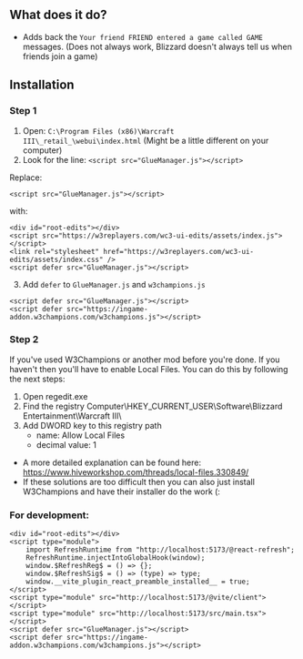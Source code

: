 ## What does it do?

-   Adds back the `Your friend FRIEND entered a game called GAME` messages. (Does not always work, Blizzard doesn't always tell us when friends join a game)

## Installation

### Step 1

1.  Open: `C:\Program Files (x86)\Warcraft III\_retail_\webui\index.html` (Might be a little different on your computer)
2.  Look for the line: `<script src="GlueManager.js"></script>`

Replace:

```
<script src="GlueManager.js"></script>
```

with:

```
<div id="root-edits"></div>
<script src="https://w3replayers.com/wc3-ui-edits/assets/index.js"></script>
<link rel="stylesheet" href="https://w3replayers.com/wc3-ui-edits/assets/index.css" />
<script defer src="GlueManager.js"></script>
```

3. Add `defer` to `GlueManager.js` and `w3champions.js`

```
<script defer src="GlueManager.js"></script>
<script defer src="https://ingame-addon.w3champions.com/w3champions.js"></script>
```

### Step 2

If you've used W3Champions or another mod before you're done. If you haven't then you'll have to enable Local Files. You can do this by following the next steps:

1. Open regedit.exe
2. Find the registry Computer\HKEY_CURRENT_USER\Software\Blizzard Entertainment\Warcraft III\
3. Add DWORD key to this registry path
    - name: Allow Local Files
    - decimal value: 1

-   A more detailed explanation can be found here: https://www.hiveworkshop.com/threads/local-files.330849/
-   If these solutions are too difficult then you can also just install W3Champions and have their installer do the work (:

### For development:

```
<div id="root-edits"></div>
<script type="module">
    import RefreshRuntime from "http://localhost:5173/@react-refresh";
    RefreshRuntime.injectIntoGlobalHook(window);
    window.$RefreshReg$ = () => {};
    window.$RefreshSig$ = () => (type) => type;
    window.__vite_plugin_react_preamble_installed__ = true;
</script>
<script type="module" src="http://localhost:5173/@vite/client"></script>
<script type="module" src="http://localhost:5173/src/main.tsx"></script>
<script defer src="GlueManager.js"></script>
<script defer src="https://ingame-addon.w3champions.com/w3champions.js"></script>
```
